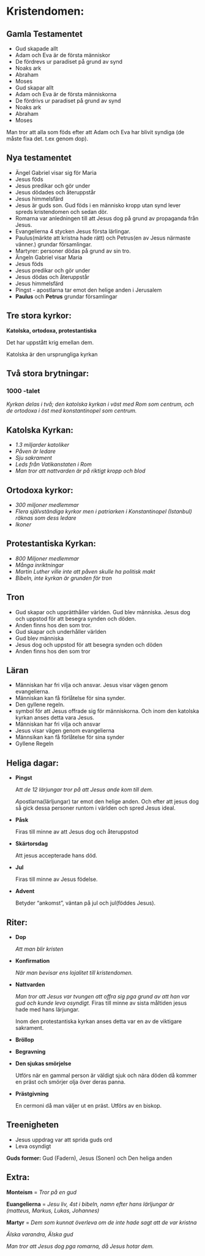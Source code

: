 # Kristendomen:

## Gamla Testamentet

- Gud skapade allt
- Adam och Eva är de första människor
- De fördrevs ur paradiset på grund av synd
- Noaks ark
- Abraham
- Moses
- Gud skapar allt
- Adam och Eva är de första människorna
- De fördrivs ur paradiset på grund av synd
- Noaks ark
- Abraham
- Moses

Man tror att alla som föds efter att Adam och Eva har blivit syndiga (de måste fixa det. t.ex genom dop).

## Nya testamentet

- Ängel Gabriel visar sig för Maria
- Jesus föds
- Jesus predikar och gör under
- Jesus dödades och återuppstår
- Jesus himmelsfärd
- Jesus är guds son. Gud föds i en människo kropp utan synd lever spreds kristendomen och sedan dör.
- Romarna var anledningen till att Jesus dog på grund av propaganda från Jesus.
- Evangelierna 4 stycken Jesus första lärlingar.
- Paulus(märkte att kristna hade rätt) och Petrus(en av Jesus närmaste vänner.) grundar församlingar.
- Martyrer: personer dödas på grund av sin tro. 
- Ängeln Gabriel visar Maria
- Jesus föds
- Jesus predikar och gör under
- Jesus dödas och återuppstår
- Jesus himmelsfärd
- Pingst - apostlarna tar emot den helige anden i Jerusalem
- **Paulus** och **Petrus** grundar församlingar

## Tre stora kyrkor:

**Katolska, ortodoxa, protestantiska**

Det har uppstått krig emellan dem.

Katolska är den ursprungliga kyrkan

## Två stora brytningar:

### **1000 -talet**

*Kyrkan delas i två; den katolska kyrkan i väst med Rom som centrum, och de ortodoxa i öst med konstantinopel som centrum.*

## Katolska Kyrkan:

- *1.3 miljarder katoliker*
- *Påven är ledare*
- *Sju sakrament*
- *Leds från Vatikanstaten i Rom*
- *Man tror att nattvarden är på riktigt kropp och blod*

## Ortodoxa kyrkor:

- *300 miljoner medlemmar*
- *Flera självständiga kyrkor men i patriarken i Konstantinopel (Istanbul) räknas som dess ledare*
- *Ikoner*

## Protestantiska Kyrkan:

- *800 Miljoner medlemmar*
- *Många inriktningar*
- *Martin Luther ville inte att påven skulle ha politisk makt*
- *Bibeln, inte kyrkan är grunden för tron*

## Tron

- Gud skapar och upprätthåller världen. Gud blev människa. Jesus dog och uppstod för att besegra synden och döden.
- Anden finns hos den som tror.
- Gud skapar och underhåller världen
- Gud blev människa
- Jesus dog och uppstod för att besegra synden och döden
- Anden finns hos den som tror

## Läran

- Människan har fri vilja och ansvar. Jesus visar vägen genom evangelierna.
- Människan kan få förlåtelse för sina synder.
- Den gyllene regeln.
- symbol för att Jesus offrade sig för människorna. Och inom den katolska kyrkan anses detta vara Jesus.
- Människan har fri vilja och ansvar
- Jesus visar vägen genom evangelierna
- Männsikan kan få förlåtelse för sina synder
- Gyllene Regeln

## Heliga dagar:

- **Pingst**
    
    A*tt de 12 lärjungar tror på att Jesus ande kom till dem.* 
    
    *A*postlarna(lärljungar) tar emot den helige anden. Och efter att jesus dog så gick dessa personer runtom i världen och spred Jesus ideal.
    
- **Påsk**
    
    Firas till minne av att Jesus dog och återuppstod
    
- **Skärtorsdag**
    
    Att jesus accepterade hans död.
    
- **Jul**
    
    Firas till minne av Jesus födelse. 
    
- **Advent**
    
    Betyder “ankomst”, väntan på jul och jul(föddes Jesus).
    

## Riter:

- **Dop**
    
    *Att man blir kristen*
    
- **Konfirmation**
    
    *När man bevisar ens lojalitet till kristendomen.*
    
- **Nattvarden**
    
    *Man tror att Jesus var tvungen att offra sig pga grund av att han var gud och kunde leva osyndigt.* Firas till minne av sista måltiden jesus hade med hans lärjungar.
    
    Inom den protestantiska kyrkan anses detta var en av de viktigare sakrament. 
    
- **Bröllop**
    
    
- **Begravning**
- **Den sjukas smörjelse**
 
    Utförs när en gammal person är väldigt sjuk och nära döden då kommer en präst och smörjer olja över deras panna. 
- **Prästgivning**

    En cermoni då man väljer ut en präst. Utförs av en biskop.

## Treenigheten

- Jesus uppdrag var att sprida guds ord
- Leva osyndigt

**Guds former:** Gud (Fadern), Jesus (Sonen) och Den heliga anden

## Extra:

**Monteism** = *Tror på en gud*

**Euangelierna** = *Jesu liv, 4st i bibeln, namn efter hans lärljungar är (matteus, Markus, Lukas, Johannes)*

**Martyr** = *Dem som kunnat överleva om de inte hade sagt att de var kristna*

*Älska varandra, Älska gud*

*Man tror att Jesus dog pga romarna, då Jesus hotar dem.*
